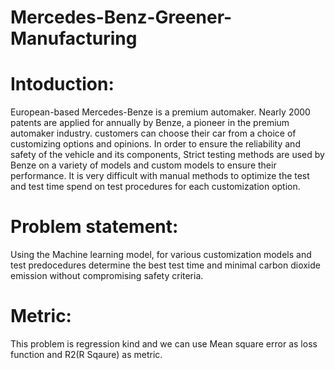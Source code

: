 # Mercedes-Benz-Greener-Manufacturing
# Intoduction:
European-based Mercedes-Benze is a premium automaker. Nearly 2000 patents are applied for annually by Benze, a pioneer in the premium automaker industry. 
customers can choose their car from a choice of customizing options and opinions.
In order to ensure the reliability and safety of the vehicle and its components, Strict testing methods are used by Benze on a variety of models and custom models to 
ensure their performance. It is very difficult with manual methods to optimize the test and test time spend on test procedures  for each customization option.

# Problem statement:
 Using the Machine learning model, for various customization models and test predocedures  determine the best test time and minimal carbon dioxide emission without compromising safety criteria.



# Metric:
This problem is regression kind and we can use Mean square error as loss function and R2(R Sqaure)  as metric.


